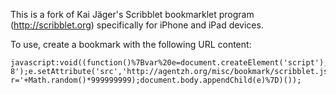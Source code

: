 This is a fork of Kai Jäger's Scribblet bookmarklet program (http://scribblet.org)
specifically for iPhone and iPad devices.

To use, create a bookmark with the following URL content:

```text
javascript:void((function()%7Bvar%20e=document.createElement('script');e.setAttribute('type','text/javascript');e.setAttribute('charset','UTF-8');e.setAttribute('src','http://agentzh.org/misc/bookmark/scribblet.js?r='+Math.random()*999999999);document.body.appendChild(e)%7D)());
```


